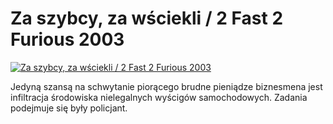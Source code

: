 Za szybcy, za wściekli / 2 Fast 2 Furious 2003 
=============
[![Za szybcy, za wściekli / 2 Fast 2 Furious 2003 ](http://vidos.pl/images/player.gif)](http://vidos.pl/za-szybcy-za-wsciekli-2-fast-2-furious-2003)

 Jedyną szansą na schwytanie piorącego brudne pieniądze biznesmena jest infiltracja środowiska nielegalnych wyścigów samochodowych. Zadania podejmuje się były policjant.
